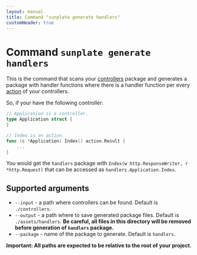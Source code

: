```yaml
---
layout: manual
title: Command "sunplate generate handlers"
customHeader: true
---
```

# Command `sunplate generate handlers`
This is the command that scans your [controllers](controllers.html) package and generates
a package with handler functions where there is a handler function per every
[action](actions.html) of your controllers.

So, if your have the following controller:

```go
// Application is a controller.
type Application struct {
}

// Index is an action.
func (c *Application) Index() action.Result {
	...
}
```

You would get the `handlers` package with `Index(w http.ResponseWriter, r *http.Request)`
that can be accessed as `handlers.Application.Index`.

## Supported arguments

* `--input` - a path where controllers can be found. Default is `./controllers`.
* `--output` - a path where to save generated package files. Default is `./assets/handlers`.
**Be careful, all files in this directory will be removed before generation of `handlers` package.**
* `--package` - name of the package to generate. Default is `handlers`.

**Important: All paths are expected to be relative to the root of your project.**
